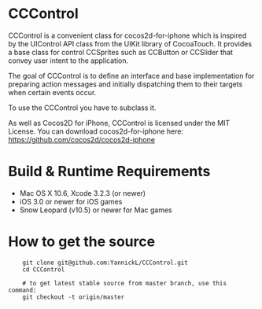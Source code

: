 CCControl
=================
CCControl is a convenient class for cocos2d-for-iphone which is inspired by the UIControl API class from the UIKit library of CocoaTouch. It provides a base class for control CCSprites such as CCButton or CCSlider that convey user intent to the application.

The goal of CCControl is to define an interface and base implementation for preparing action messages and initially dispatching them to their targets when certain events occur.

To use the CCControl you have to subclass it.
  
As well as Cocos2D for iPhone, CCControl is licensed under the MIT License. 
You can download cocos2d-for-iphone here: https://github.com/cocos2d/cocos2d-iphone

Build & Runtime Requirements
====================

  * Mac OS X 10.6, Xcode 3.2.3 (or newer)
  * iOS 3.0 or newer for iOS games
  * Snow Leopard (v10.5) or newer for Mac games

How to get the source
===================== 

```
    git clone git@github.com:YannickL/CCControl.git
    cd CCControl

    # to get latest stable source from master branch, use this command:
    git checkout -t origin/master
```
